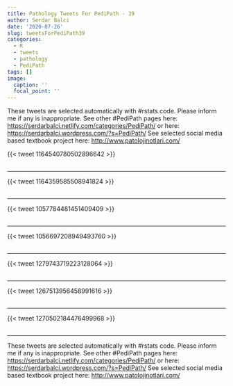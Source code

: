 ```yaml
---
title: Pathology Tweets For PediPath - 39
author: Serdar Balci
date: '2020-07-26'
slug: tweetsForPediPath39
categories:
  - R
  - tweets
  - pathology
  - PediPath
tags: []
image:
  caption: ''
  focal_point: ''
---
```



These tweets are selected automatically with #rstats code. Please inform me if any is inappropriate.
See other #PediPath pages here: https://serdarbalci.netlify.com/categories/PediPath/  or here: https://serdarbalci.wordpress.com/?s=PediPath/ 
See selected social media based textbook project here: http://www.patolojinotlari.com/

{{< tweet 1164540780502896642 >}}
<br>
<br>
<hr>
{{< tweet 1164359585508941824 >}}
<br>
<br>
<hr>
{{< tweet 1057784481451409409 >}}
<br>
<br>
<hr>
{{< tweet 1056697208949493760 >}}
<br>
<br>
<hr>
{{< tweet 1279743719223128064 >}}
<br>
<br>
<hr>
{{< tweet 1267513956458991616 >}}
<br>
<br>
<hr>
{{< tweet 1270502184476499968 >}}
<br>
<br>
<hr>


These tweets are selected automatically with #rstats code. Please inform me if any is inappropriate.
See other #PediPath pages here: https://serdarbalci.netlify.com/categories/PediPath/  or here: https://serdarbalci.wordpress.com/?s=PediPath/ 
See selected social media based textbook project here: http://www.patolojinotlari.com/

